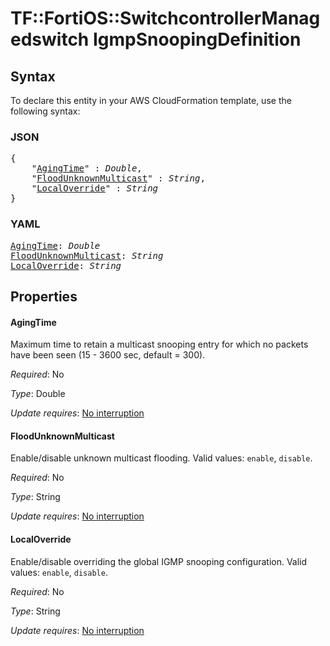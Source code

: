 # TF::FortiOS::SwitchcontrollerManagedswitch IgmpSnoopingDefinition

## Syntax

To declare this entity in your AWS CloudFormation template, use the following syntax:

### JSON

<pre>
{
    "<a href="#agingtime" title="AgingTime">AgingTime</a>" : <i>Double</i>,
    "<a href="#floodunknownmulticast" title="FloodUnknownMulticast">FloodUnknownMulticast</a>" : <i>String</i>,
    "<a href="#localoverride" title="LocalOverride">LocalOverride</a>" : <i>String</i>
}
</pre>

### YAML

<pre>
<a href="#agingtime" title="AgingTime">AgingTime</a>: <i>Double</i>
<a href="#floodunknownmulticast" title="FloodUnknownMulticast">FloodUnknownMulticast</a>: <i>String</i>
<a href="#localoverride" title="LocalOverride">LocalOverride</a>: <i>String</i>
</pre>

## Properties

#### AgingTime

Maximum time to retain a multicast snooping entry for which no packets have been seen (15 - 3600 sec, default = 300).

_Required_: No

_Type_: Double

_Update requires_: [No interruption](https://docs.aws.amazon.com/AWSCloudFormation/latest/UserGuide/using-cfn-updating-stacks-update-behaviors.html#update-no-interrupt)

#### FloodUnknownMulticast

Enable/disable unknown multicast flooding. Valid values: `enable`, `disable`.

_Required_: No

_Type_: String

_Update requires_: [No interruption](https://docs.aws.amazon.com/AWSCloudFormation/latest/UserGuide/using-cfn-updating-stacks-update-behaviors.html#update-no-interrupt)

#### LocalOverride

Enable/disable overriding the global IGMP snooping configuration. Valid values: `enable`, `disable`.

_Required_: No

_Type_: String

_Update requires_: [No interruption](https://docs.aws.amazon.com/AWSCloudFormation/latest/UserGuide/using-cfn-updating-stacks-update-behaviors.html#update-no-interrupt)

